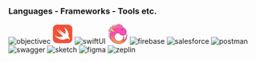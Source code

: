<h3 align="left">Languages - Frameworks - Tools etc.</h3>
<p align="left"> 
  <a> <img src="https://www.vectorlogo.zone/logos/apple_objectivec/apple_objectivec-icon.svg" alt="objectivec" width="40" height="40"/> </a> 
  <a> <img src="https://raw.githubusercontent.com/devicons/devicon/master/icons/swift/swift-original.svg" alt="swift" width="40" height="40"/> </a> 
  <a> <img src="https://img.icons8.com/fluency/48/swiftui.png" alt="swiftUI" width="40" height="40"/> </a> 
  <a> <img src="https://raw.githubusercontent.com/ReactiveX/RxSwift/main/assets/RxSwift_Logo.png" alt="rxswift" width="40" height="40"/> </a> 
  <a> <img src="https://www.vectorlogo.zone/logos/firebase/firebase-icon.svg" alt="firebase" width="40" height="40"/> </a> 
  <a> <img src="https://www.vectorlogo.zone/logos/salesforce/salesforce-icon.svg" alt="salesforce" width="40" height="40"/> </a> 
  <a> <img src="https://www.vectorlogo.zone/logos/getpostman/getpostman-icon.svg" alt="postman" width="40" height="40"/> </a> 
  <a> <img src="https://en.wikipedia.org/wiki/Swagger_(software)#/media/File:Swagger-logo.png" alt="swagger" width="40" height="40"/> </a> 
  <a> <img src="https://www.vectorlogo.zone/logos/sketchapp/sketchapp-icon.svg" alt="sketch" width="40" height="40"/> </a> 
  <a> <img src="https://www.vectorlogo.zone/logos/figma/figma-icon.svg" alt="figma" width="40" height="40"/> </a> 
  <a> <img src="https://www.vectorlogo.zone/logos/zeplinio/zeplinio-icon.svg" alt="zeplin" width="40" height="40"/> </a> 
</p>
